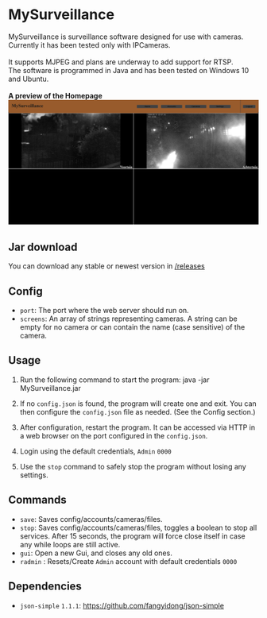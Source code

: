 # MySurveillance

MySurveillance is surveillance software designed for use with cameras.<br/>
Currently it has been tested only with IPCameras.<br/>
<br/>
It supports MJPEG and plans are underway to add support for RTSP.<br/>
The software is programmed in Java and has been tested on Windows 10 and Ubuntu.<br/>
<br/>
<b>A preview of the Homepage</b>
![Home](preview/home.png)

## Jar download

You can download any stable or newest version in [/releases](https://github.com/rick1810/MySurveillance/releases)

## Config

- `port`: The port where the web server should run on.
- `screens`: An array of strings representing cameras. A string can be empty for no camera or can contain the name (case sensitive) of the camera.

## Usage

1. Run the following command to start the program: java -jar MySurveillance.jar

2. If no `config.json` is found, the program will create one and exit. You can then configure the `config.json` file as needed. (See the Config section.)

3. After configuration, restart the program. It can be accessed via HTTP in a web browser on the port configured in the `config.json`.

4. Login using the default credentials, `Admin` `0000`

5. Use the `stop` command to safely stop the program without losing any settings.

## Commands

- `save`: Saves config/accounts/cameras/files.
- `stop`: Saves config/accounts/cameras/files, toggles a boolean to stop all services. After 15 seconds, the program will force close itself in case any while loops are still active.
- `gui`: Open a new Gui, and closes any old ones.
- `radmin` : Resets/Create `Admin` account with default credentials `0000`

## Dependencies

- `json-simple` `1.1.1`: https://github.com/fangyidong/json-simple
